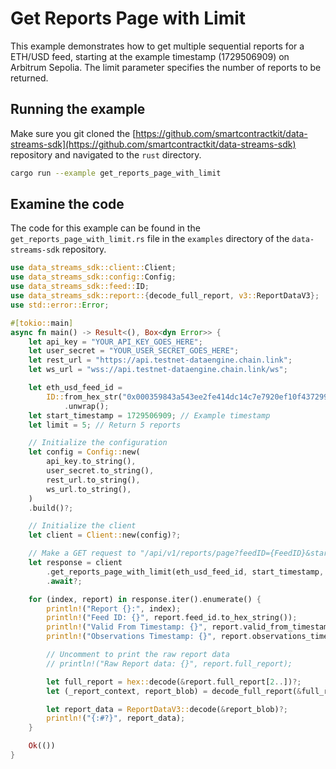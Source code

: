 # Get Reports Page with Limit

This example demonstrates how to get multiple sequential reports for a ETH/USD feed, starting at the example timestamp (1729506909) on Arbitrum Sepolia. The limit parameter specifies the number of reports to be returned.

## Running the example

Make sure you git cloned the [https://github.com/smartcontractkit/data-streams-sdk](https://github.com/smartcontractkit/data-streams-sdk) repository and navigated to the `rust` directory.

```bash
cargo run --example get_reports_page_with_limit
```

## Examine the code

The code for this example can be found in the `get_reports_page_with_limit.rs` file in the `examples` directory of the `data-streams-sdk` repository.

```rust
use data_streams_sdk::client::Client;
use data_streams_sdk::config::Config;
use data_streams_sdk::feed::ID;
use data_streams_sdk::report::{decode_full_report, v3::ReportDataV3};
use std::error::Error;

#[tokio::main]
async fn main() -> Result<(), Box<dyn Error>> {
    let api_key = "YOUR_API_KEY_GOES_HERE";
    let user_secret = "YOUR_USER_SECRET_GOES_HERE";
    let rest_url = "https://api.testnet-dataengine.chain.link";
    let ws_url = "wss://api.testnet-dataengine.chain.link/ws";

    let eth_usd_feed_id =
        ID::from_hex_str("0x000359843a543ee2fe414dc14c7e7920ef10f4372990b79d6361cdc0dd1ba782")
            .unwrap();
    let start_timestamp = 1729506909; // Example timestamp
    let limit = 5; // Return 5 reports

    // Initialize the configuration
    let config = Config::new(
        api_key.to_string(),
        user_secret.to_string(),
        rest_url.to_string(),
        ws_url.to_string(),
    )
    .build()?;

    // Initialize the client
    let client = Client::new(config)?;

    // Make a GET request to "/api/v1/reports/page?feedID={FeedID}&startTimestamp={StartTimestamp}&limit={Limit}"
    let response = client
        .get_reports_page_with_limit(eth_usd_feed_id, start_timestamp, limit)
        .await?;

    for (index, report) in response.iter().enumerate() {
        println!("Report {}:", index);
        println!("Feed ID: {}", report.feed_id.to_hex_string());
        println!("Valid From Timestamp: {}", report.valid_from_timestamp);
        println!("Observations Timestamp: {}", report.observations_timestamp);

        // Uncomment to print the raw report data
        // println!("Raw Report data: {}", report.full_report);

        let full_report = hex::decode(&report.full_report[2..])?;
        let (_report_context, report_blob) = decode_full_report(&full_report)?;

        let report_data = ReportDataV3::decode(&report_blob)?;
        println!("{:#?}", report_data);
    }

    Ok(())
}
```
